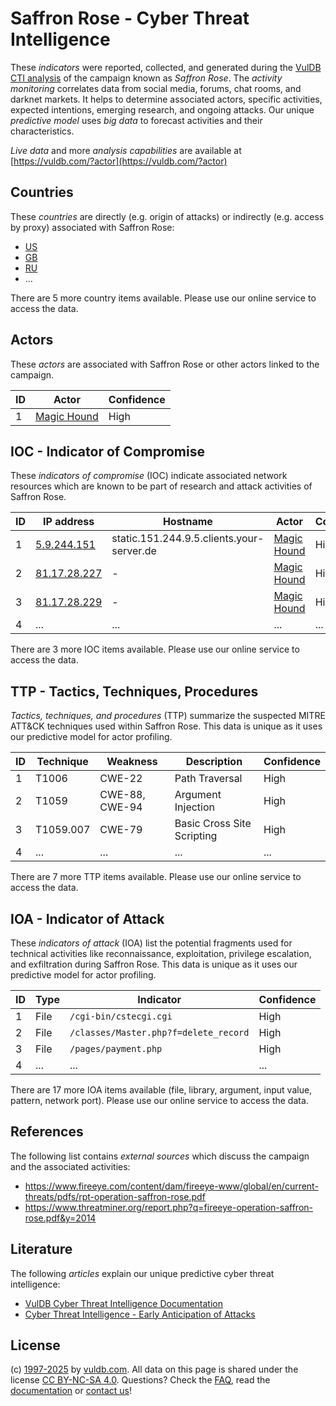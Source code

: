 # Saffron Rose - Cyber Threat Intelligence

These _indicators_ were reported, collected, and generated during the [VulDB CTI analysis](https://vuldb.com/?kb.cti) of the campaign known as _Saffron Rose_. The _activity monitoring_ correlates data from social media, forums, chat rooms, and darknet markets. It helps to determine associated actors, specific activities, expected intentions, emerging research, and ongoing attacks. Our unique _predictive model_ uses _big data_ to forecast activities and their characteristics.

_Live data_ and more _analysis capabilities_ are available at [https://vuldb.com/?actor](https://vuldb.com/?actor)

## Countries

These _countries_ are directly (e.g. origin of attacks) or indirectly (e.g. access by proxy) associated with Saffron Rose:

* [US](https://vuldb.com/?country.us)
* [GB](https://vuldb.com/?country.gb)
* [RU](https://vuldb.com/?country.ru)
* ...

There are 5 more country items available. Please use our online service to access the data.

## Actors

These _actors_ are associated with Saffron Rose or other actors linked to the campaign.

ID | Actor | Confidence
-- | ----- | ----------
1 | [Magic Hound](https://vuldb.com/?actor.magic_hound) | High

## IOC - Indicator of Compromise

These _indicators of compromise_ (IOC) indicate associated network resources which are known to be part of research and attack activities of Saffron Rose.

ID | IP address | Hostname | Actor | Confidence
-- | ---------- | -------- | ----- | ----------
1 | [5.9.244.151](https://vuldb.com/?ip.5.9.244.151) | static.151.244.9.5.clients.your-server.de | [Magic Hound](https://vuldb.com/?actor.magic_hound) | High
2 | [81.17.28.227](https://vuldb.com/?ip.81.17.28.227) | - | [Magic Hound](https://vuldb.com/?actor.magic_hound) | High
3 | [81.17.28.229](https://vuldb.com/?ip.81.17.28.229) | - | [Magic Hound](https://vuldb.com/?actor.magic_hound) | High
4 | ... | ... | ... | ...

There are 3 more IOC items available. Please use our online service to access the data.

## TTP - Tactics, Techniques, Procedures

_Tactics, techniques, and procedures_ (TTP) summarize the suspected MITRE ATT&CK techniques used within Saffron Rose. This data is unique as it uses our predictive model for actor profiling.

ID | Technique | Weakness | Description | Confidence
-- | --------- | -------- | ----------- | ----------
1 | T1006 | CWE-22 | Path Traversal | High
2 | T1059 | CWE-88, CWE-94 | Argument Injection | High
3 | T1059.007 | CWE-79 | Basic Cross Site Scripting | High
4 | ... | ... | ... | ...

There are 7 more TTP items available. Please use our online service to access the data.

## IOA - Indicator of Attack

These _indicators of attack_ (IOA) list the potential fragments used for technical activities like reconnaissance, exploitation, privilege escalation, and exfiltration during Saffron Rose. This data is unique as it uses our predictive model for actor profiling.

ID | Type | Indicator | Confidence
-- | ---- | --------- | ----------
1 | File | `/cgi-bin/cstecgi.cgi` | High
2 | File | `/classes/Master.php?f=delete_record` | High
3 | File | `/pages/payment.php` | High
4 | ... | ... | ...

There are 17 more IOA items available (file, library, argument, input value, pattern, network port). Please use our online service to access the data.

## References

The following list contains _external sources_ which discuss the campaign and the associated activities:

* https://www.fireeye.com/content/dam/fireeye-www/global/en/current-threats/pdfs/rpt-operation-saffron-rose.pdf
* https://www.threatminer.org/report.php?q=fireeye-operation-saffron-rose.pdf&y=2014

## Literature

The following _articles_ explain our unique predictive cyber threat intelligence:

* [VulDB Cyber Threat Intelligence Documentation](https://vuldb.com/?kb.cti)
* [Cyber Threat Intelligence - Early Anticipation of Attacks](https://www.scip.ch/en/?labs.20201022)

## License

(c) [1997-2025](https://vuldb.com/?kb.changelog) by [vuldb.com](https://vuldb.com/?kb.about). All data on this page is shared under the license [CC BY-NC-SA 4.0](https://creativecommons.org/licenses/by-nc-sa/4.0/). Questions? Check the [FAQ](https://vuldb.com/?kb.faq), read the [documentation](https://vuldb.com/?kb) or [contact us](https://vuldb.com/?contact)!
